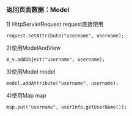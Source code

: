 <h3>返回页面数据：Model</h3>

<p>1) HttpServletRequest request直接使用</p>

<pre><code>request.setAttribute("username", username);
</code></pre>

<p>2)使用ModelAndView</p>

<pre><code>m_v.addObject("username", username);
</code></pre>

<p>3)使用Model model</p>

<pre><code>model.addAttribute("username", username);
</code></pre>

<p>4)使用Map<String, String> map</p>

<pre><code>map.put("username", userInfo.getUserName());
</code></pre>
